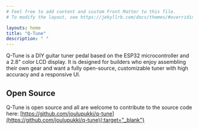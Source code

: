 ```yaml
---
# Feel free to add content and custom Front Matter to this file.
# To modify the layout, see https://jekyllrb.com/docs/themes/#overriding-theme-defaults

layouts: home
title: "Q-Tune"
description: " "
---
```

 Q-Tune is a DIY guitar tuner pedal based on the ESP32 microcontroller and a 2.8" color LCD display. It is designed for builders who enjoy assembling their own gear and want a fully open-source, customizable tuner with high accuracy and a responsive UI.

## Open Source

Q-Tune is open source and all are welcome to contribute to the source code here: [https://github.com/joulupukki/q-tune](https://github.com/joulupukki/q-tune){:target="_blank"}
